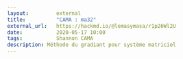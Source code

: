 ```yaml
---
layout:         external
title:          "CAMA : ma32"
external_url:   https://hackmd.io/@lemasymasa/r1p26Wl2U
date:           2020-05-17 10:00
tags:           Shannon CAMA
description: Méthode du gradiant pour système matriciel
---
```

